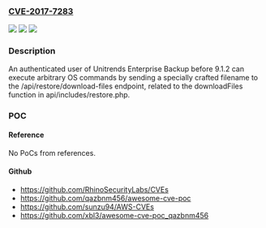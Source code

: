 ### [CVE-2017-7283](https://cve.mitre.org/cgi-bin/cvename.cgi?name=CVE-2017-7283)
![](https://img.shields.io/static/v1?label=Product&message=n%2Fa&color=blue)
![](https://img.shields.io/static/v1?label=Version&message=n%2Fa&color=blue)
![](https://img.shields.io/static/v1?label=Vulnerability&message=n%2Fa&color=brighgreen)

### Description

An authenticated user of Unitrends Enterprise Backup before 9.1.2 can execute arbitrary OS commands by sending a specially crafted filename to the /api/restore/download-files endpoint, related to the downloadFiles function in api/includes/restore.php.

### POC

#### Reference
No PoCs from references.

#### Github
- https://github.com/RhinoSecurityLabs/CVEs
- https://github.com/qazbnm456/awesome-cve-poc
- https://github.com/sunzu94/AWS-CVEs
- https://github.com/xbl3/awesome-cve-poc_qazbnm456

